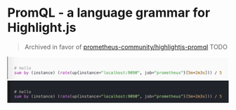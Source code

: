 # PromQL - a language grammar for Highlight.js

> Archived in favor of [prometheus-community/highlightjs-promql](https://github.com/prometheus-community/highlightjs-promql/tree/main)
TODO

![](./docs/img_light.png)
![](./docs/img_dark.png)
